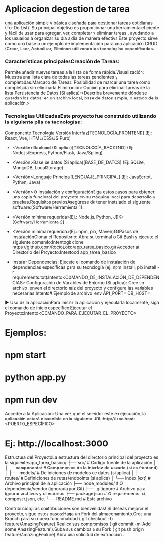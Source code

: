 # Aplicacion degestion de tarea
 una aplicación simple y básica diseñada para gestionar tareas cotidianas (To-Do List). 
 Su principal objetivo es proporcionar una herramienta eficiente y fácil de usar para agregar, ver, completar y eliminar tareas , ayudando a los usuarios a organizar su día a día de manera efectiva.Este proyecto sirve como una base o un ejemplo de implementación para una aplicación CRUD (Crear, Leer, Actualizar, Eliminar) utilizando las tecnologías especificadas.
 
 ### Características principalesCreación de Tareas: 
 Permite añadir nuevas tareas a la lista de forma rápida.Visualización:
Muestra una lista clara de todas las tareas pendientes y completadas.Marcado de Tareas: Posibilidad de marcar una tarea como completada sin eliminarla.Eliminación: Opción para eliminar tareas de la lista.Persistencia de Datos
(Si aplica):<Describa brevemente dónde se guardan los datos: en un archivo local, base de datos simple, o estado de la aplicación.>

### Tecnologías UtilizadasEste proyecto fue construido utilizando la siguiente pila de tecnologías:
Componente Tecnología Versión Interfaz[TECNOLOGÍA_FRONTEND] 
(Ej: React, Vue, HTML/CSS/JS Puro)
- <Versión>Backend (Si aplica)[TECNOLOGÍA_BACKEND] (Ej: Node.js/Express, Python/Flask, Java/Spring)
- <Versión>Base de datos (Si aplica)[BASE_DE_DATOS] 
(Ej: SQLite, MongoDB, LocalStorage)
- <Versión>Lenguaje Principal[LENGUAJE_PRINCIPAL] (Ej: JavaScript, Python, Java)
- <Versión>⚙️ Instalación y configuraciónSiga estos pasos para obtener una copia funcional del proyecto en su máquina local para desarrollo y pruebas.Requisitos previosAsegúrese de tener instalado el siguiente software:[Software/Herramienta 1] : 
- <Versión mínima requerida>(Ej.: Node.js, Python, JDK)[Software/Herramienta 2] : 
- <Versión mínima requerida>(Ej.: npm, pip, Maven)GitPasos de InstalaciónClonar el Repositorio: Abra su terminal o Git Bash y ejecute el siguiente comando:Intentogit clone https://github.com/RocioLobo/app_tarea_basico.git
Acceder al Directorio del Proyecto:Intentocd app_tarea_basico

- Instalar Dependencias: Ejecute el comando de instalación de dependencias específicas para su tecnología (ej. npm install, pip install -r requirements.txt):Intento<COMANDO_DE_INSTALACIÓN_DE_DEPENDENCIAS>
Configuración de Variables de Entorno (Si aplica): Cree un archivo .enven el directorio raíz del proyecto y configure las variables necesarias:Intento# Ejemplo de archivo .env
API_PORT=<PUERTO>
DB_HOST=<HOST>


▶️ Uso de la aplicaciónPara iniciar la aplicación y ejecutarla localmente, siga el comando de inicio específico:Ejecutar el Proyecto:Intento<COMANDO_PARA_EJECUTAR_EL_PROYECTO>
# Ejemplos:
# npm start
# python app.py
# npm run dev
Acceder a la Aplicación: Una vez que el servidor esté en ejecución, la aplicación estará disponible en la siguiente URL:http://localhost:<PUERTO_ESPECÍFICO>


# Ej: http://localhost:3000
Estructura del ProyectoLa estructura del directorio principal del proyecto es la siguiente:app_tarea_basico/
├── src/                  # Código fuente de la aplicación
│   ├── components/       # Componentes de la interfaz de usuario (si es frontend)
│   ├── models/           # Definiciones de modelos de datos (si aplica)
│   ├── routes/           # Definiciones de rutas/endpoints (si aplica)
│   └── index.[ext]       # Archivo principal de la aplicación
├── node_modules/         # O dependencia/vendor (ignorada por Git)
├── .gitignore            # Archivo para ignorar archivos y directorios
├── package.json          # O requirements.txt, composer.json, etc.
└── README.md             # Este archivo


 Contribución¡Las contribuciones son bienvenidas! Si deseas mejorar el proyecto, sigue estos pasos:Haga un Fork del almacenamiento.Cree una Branch para su nueva funcionalidad ( git checkout -b feature/AmazingFeature).Realice sus compromisos ( git commit -m 'Add some AmazingFeature').Suba sus cambios a su Fork ( git push origin feature/AmazingFeature).Abra una solicitud de extracción .
